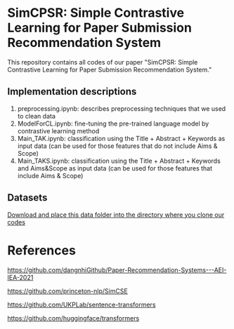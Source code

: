 # SimCPSR: Simple Contrastive Learning for Paper Submission Recommendation System
This repository contains all codes of our paper "SimCPSR: Simple Contrastive Learning for Paper Submission Recommendation System."

## Implementation descriptions
1. preprocessing.ipynb: describes preprocessing techniques that we used to clean data
2. ModelForCL.ipynb: fine-tuning the pre-trained language model by contrastive learning method
3. Main_TAK.ipynb: classification using the Title + Abstract + Keywords as input data (can be used for those features that do not include Aims & Scope)
4. Main_TAKS.ipynb: classification using the Title + Abstract + Keywords and Aims&Scope as input data (can be used for those features that include Aims & Scope)

## Datasets
[Download and place this data folder into the directory where you clone our codes](https://drive.google.com/drive/folders/18h8sm3Q7k8hOEn-9ipCn9_W4d3HNBVbO?usp=sharing)

# References
https://github.com/dangnhiGithub/Paper-Recommendation-Systems---AEI-IEA-2021

https://github.com/princeton-nlp/SimCSE

https://github.com/UKPLab/sentence-transformers

https://github.com/huggingface/transformers

